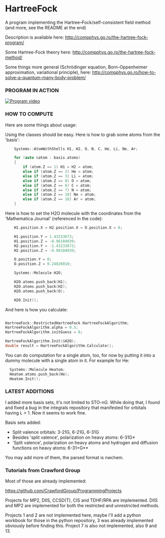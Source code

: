 # HartreeFock
A program implementing the Hartree–Fock/self-consistent field method (and more, see the README at the end)

Description is available here: http://compphys.go.ro/the-hartree-fock-program/

Some Hartree-Fock theory here: http://compphys.go.ro/the-hartree-fock-method/

Some things more general (Schrödinger equation, Born-Oppenheimer approximation, variational principle), here: http://compphys.go.ro/how-to-solve-a-quantum-many-body-problem/

### PROGRAM IN ACTION

[![Program video](https://img.youtube.com/vi/tmCRJxOAIH8/0.jpg)](https://youtu.be/tmCRJxOAIH8)

### HOW TO COMPUTE

Here are some things about usage:

Using the classes should be easy. Here is how to grab some atoms from the 'basis':

```c++
	Systems::AtomWithShells H1, H2, O, N, C, He, Li, Ne, Ar;

	for (auto &atom : basis.atoms)
	{
		if (atom.Z == 1) H1 = H2 = atom;
		else if (atom.Z == 2) He = atom;
		else if (atom.Z == 3) Li = atom;
		else if (atom.Z == 8) O = atom;
		else if (atom.Z == 6) C = atom;
		else if (atom.Z == 7) N = atom;
		else if (atom.Z == 10) Ne = atom;
		else if (atom.Z == 18) Ar = atom;
	}
```

Here is how to set the H2O molecule with the coordinates from the 'Mathematica Journal' (referenced in the code):

```c++
	H1.position.X = H2.position.X = O.position.X = 0;

	H1.position.Y = 1.43233673;
	H1.position.Z = -0.96104039;
	H2.position.Y = -1.43233673;
	H2.position.Z = -0.96104039;

	O.position.Y = 0;
	O.position.Z = 0.24026010;

	Systems::Molecule H2O;

	H2O.atoms.push_back(H1);
	H2O.atoms.push_back(H2);
	H2O.atoms.push_back(O);

	H2O.Init();
  ```
  
  And here is how you calculate:
  
  ```c++
  
  HartreeFock::RestrictedHartreeFock HartreeFockAlgorithm;
  HartreeFockAlgorithm.alpha = 0.5;
  HartreeFockAlgorithm.initGuess = 0;
  
  HartreeFockAlgorithm.Init(&H2O);
  double result = HartreeFockAlgorithm.Calculate();
  ```
  
You can do computation for a single atom, too, for now by putting it into a dummy molecule with a single atom in it. For example for He:

```c++
  Systems::Molecule Heatom;
  Heatom.atoms.push_back(He);
  Heatom.Init();
```

### LATEST ADDITIONS

I added more basis sets, it's not limited to STO-nG. 
While doing that, I found and fixed a bug in the integrals repository that manifested for orbitals having L > 1.
Now it seems to work fine.

Basis sets added:
- Split valence orbitals: 3-21G, 6-21G, 6-31G
- Besides 'split valence', polarization on heavy atoms: 6-31G*
- 'Split valence', polarization on heavy atoms and hydrogen and diffusion functions on heavy atoms: 6-31+G**

You may add more of them, the parsed format is nwchem.

### Tutorials from Crawford Group

Most of those are already implemented:

https://github.com/CrawfordGroup/ProgrammingProjects

Projects for MP2, DIIS, CCSD(T), CIS and TDHF/RPA are implemented.
DIIS and MP2 are implemented for both the restricted and unrestricted methods.

Projects 1 and 2 are not implemented here, maybe I'll add a python workbook for those in the python repository, 3 was already implemented obviously before finding this.
Project 7 is also not implemented, also 9 and 13.

